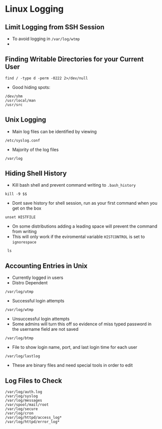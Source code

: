 # Linux Logging

## Limit Logging from SSH Session

* To avoid logging in `/var/log/wtmp`&#x20;
*

## Finding Writable Directories for your Current User

```
find / -type d -perm -0222 2>/dev/null
```

* Good hiding spots:

```
/dev/shm
/usr/local/man 
/usr/src
```

## Unix Logging

* Main log files can be identified by viewing

```
/etc/syslog.conf
```

* Majority of the log files

```
/var/log
```

## Hiding Shell History

* Kill bash shell and prevent command writing to `.bash_history`

```
kill -9 $$
```

* Dont save history for shell session, run as your first command when you get on the box

```
unset HISTFILE
```

* On some distributions adding a leading space will prevent the command from writing
* This will only work if the eviromental variable `HISTCONTROL` is set to `ignorespace`

```
 ls 
```

## Accounting Entries in Unix

* Currently logged in users
* Distro Dependent

```
/var/log/utmp
```

* Successful login attempts

```
/var/log/wtmp
```

* Unsuccessful login attempts
* Some admins will turn this off so evidence of miss typed password in the username field are not saved

```
/var/log/btmp
```

* File to show login name, port, and last login time for each user

```
/var/log/lastlog
```

* These are binary files and need special tools in order to edit

## Log Files to Check

```
/var/log/auth.log
/var/log/syslog
/var/log/messages
/var/spool/mail/root
/var/log/secure
/var/log/cron
/var/log/httpd/access_log*
/var/log/httpd/error_log*
```
